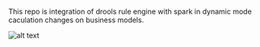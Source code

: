 This repo is integration of drools rule engine with spark in dynamic mode caculation changes on business models.

![alt text](https://github.com/bigO88/rmj-spark-with-drools-rule-engine/blob/master/src/main/resources/drools_rule_engine.png)
